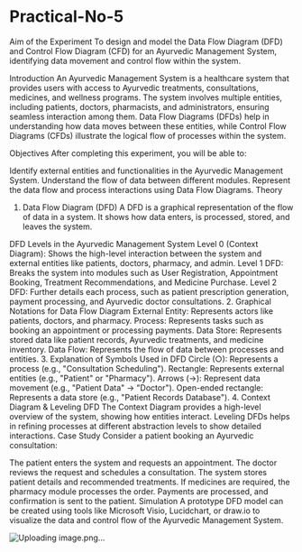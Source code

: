 # Practical-No-5
Aim of the Experiment
To design and model the Data Flow Diagram (DFD) and Control Flow Diagram (CFD) for an Ayurvedic Management System, identifying data movement and control flow within the system.

Introduction
An Ayurvedic Management System is a healthcare system that provides users with access to Ayurvedic treatments, consultations, medicines, and wellness programs. The system involves multiple entities, including patients, doctors, pharmacists, and administrators, ensuring seamless interaction among them.
Data Flow Diagrams (DFDs) help in understanding how data moves between these entities, while Control Flow Diagrams (CFDs) illustrate the logical flow of processes within the system.

Objectives
After completing this experiment, you will be able to:

Identify external entities and functionalities in the Ayurvedic Management System.
Understand the flow of data between different modules.
Represent the data flow and process interactions using Data Flow Diagrams.
Theory
1. Data Flow Diagram (DFD)
A DFD is a graphical representation of the flow of data in a system. It shows how data enters, is processed, stored, and leaves the system.

DFD Levels in the Ayurvedic Management System
Level 0 (Context Diagram):
Shows the high-level interaction between the system and external entities like patients, doctors, pharmacy, and admin.
Level 1 DFD:
Breaks the system into modules such as User Registration, Appointment Booking, Treatment Recommendations, and Medicine Purchase.
Level 2 DFD:
Further details each process, such as patient prescription generation, payment processing, and Ayurvedic doctor consultations.
2. Graphical Notations for Data Flow Diagram
External Entity: Represents actors like patients, doctors, and pharmacy.
Process: Represents tasks such as booking an appointment or processing payments.
Data Store: Represents stored data like patient records, Ayurvedic treatments, and medicine inventory.
Data Flow: Represents the flow of data between processes and entities.
3. Explanation of Symbols Used in DFD
Circle (○): Represents a process (e.g., "Consultation Scheduling").
Rectangle: Represents external entities (e.g., "Patient" or "Pharmacy").
Arrows (→): Represent data movement (e.g., "Patient Data" → "Doctor").
Open-ended rectangle: Represents a data store (e.g., "Patient Records Database").
4. Context Diagram & Leveling DFD
The Context Diagram provides a high-level overview of the system, showing how entities interact.
Leveling DFDs helps in refining processes at different abstraction levels to show detailed interactions.
Case Study
Consider a patient booking an Ayurvedic consultation:

The patient enters the system and requests an appointment.
The doctor reviews the request and schedules a consultation.
The system stores patient details and recommended treatments.
If medicines are required, the pharmacy module processes the order.
Payments are processed, and confirmation is sent to the patient.
Simulation
A prototype DFD model can be created using tools like Microsoft Visio, Lucidchart, or draw.io to visualize the data and control flow of the Ayurvedic Management System.

![Uploading image.png…]()
